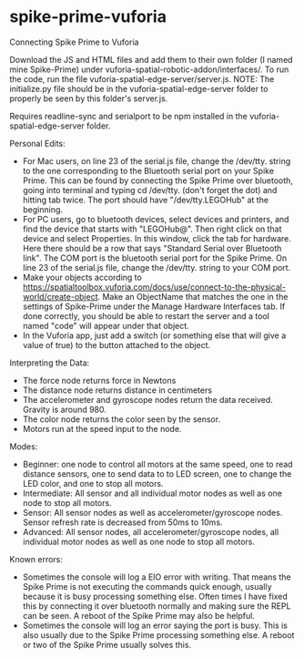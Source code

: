 # spike-prime-vuforia
Connecting Spike Prime to Vuforia

Download the JS and HTML files and add them to their own folder (I named mine Spike-Prime) under vuforia-spatial-robotic-addon/interfaces/. To run the code, run the file vuforia-spatial-edge-server/server.js. NOTE: The initialize.py file should be in the vuforia-spatial-edge-server folder to properly be seen by this folder's server.js.

Requires readline-sync and serialport to be npm installed in the vuforia-spatial-edge-server folder.

Personal Edits:
* For Mac users, on line 23 of the serial.js file, change the /dev/tty. string to the one corresponding to the Bluetooth serial port on your Spike Prime. This can be found by connecting the Spike Prime over bluetooth, going into terminal and typing cd /dev/tty. (don't forget the dot) and hitting tab twice. The port should have "/dev/tty.LEGOHub" at the beginning.
* For PC users, go to bluetooth devices, select devices and printers, and find the device that starts with "LEGOHub@". Then right click on that device and select Properties. In this window, click the tab for hardware. Here there should be a row that says "Standard Serial over Bluetooth link". The COM port is the bluetooth serial port for the Spike Prime. On line 23 of the serial.js file, change the /dev/tty. string to your COM port.
* Make your objects according to https://spatialtoolbox.vuforia.com/docs/use/connect-to-the-physical-world/create-object. Make an ObjectName that matches the one in the settings of Spike-Prime under the Manage Hardware Interfaces tab. If done correctly, you should be able to restart the server and a tool named "code" will appear under that object.
* In the Vuforia app, just add a switch (or something else that will give a value of true) to the button attached to the object. 

Interpreting the Data:
* The force node returns force in Newtons
* The distance node returns distance in centimeters
* The accelerometer and gyroscope nodes return the data received. Gravity is around 980.
* The color node returns the color seen by the sensor.
* Motors run at the speed input to the node.

Modes:
* Beginner: one node to control all motors at the same speed, one to read distance sensors, one to send data to to LED screen, one to change the LED color, and one to stop all motors.
* Intermediate: All sensor and all individual motor nodes as well as one node to stop all motors.
* Sensor: All sensor nodes as well as accelerometer/gyroscope nodes. Sensor refresh rate is decreased from 50ms to 10ms.
* Advanced: All sensor nodes, all accelerometer/gyroscope nodes, all individual motor nodes as well as one node to stop all motors.

Known errors:
* Sometimes the console will log a EIO error with writing. That means the Spike Prime is not executing the commands quick enough, usually because it is busy processing something else. Often times I have fixed this by connecting it over bluetooth normally and making sure the REPL can be seen. A reboot of the Spike Prime may also be helpful.
* Sometimes the console will log an error saying the port is busy. This is also usually due to the Spike Prime processing something else. A reboot or two of the Spike Prime usually solves this.
